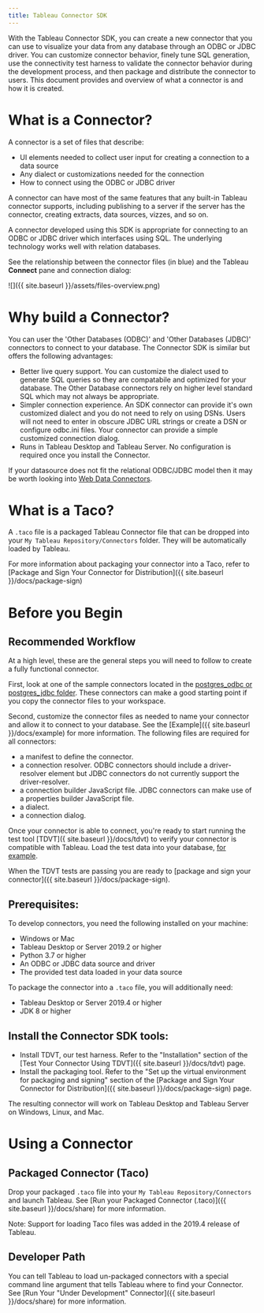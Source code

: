 ```yaml
---
title: Tableau Connector SDK
---
```


With the Tableau Connector SDK, you can create a new connector that you can use to visualize your data from any database through an ODBC or JDBC driver.
You can customize connector behavior, finely tune SQL generation, use the connectivity test harness to validate the connector behavior during the development process, and then package and distribute the connector to users.
This document provides and overview of what a connector is and how it is created.

# What is a Connector?

A connector is a set of files that describe:

- UI elements needed to collect user input for creating a connection to a data source
- Any dialect or customizations needed for the connection
- How to connect using the ODBC or JDBC driver

A connector can have most of the same features that any built-in Tableau connector supports, including publishing to a server if the server has the connector, creating extracts, data sources, vizzes, and so on.

A connector developed using this SDK is appropriate for connecting to an ODBC or JDBC driver which interfaces using SQL. The underlying technology works well with relation databases.

See the relationship between the connector files (in blue) and the Tableau **Connect** pane and connection dialog:

![]({{ site.baseurl }}/assets/files-overview.png)

# Why build a Connector?

You can user the 'Other Databases (ODBC)' and 'Other Databases (JDBC)' connectors to connect to your database. The Connector SDK is similar but offers the following advantages:
- Better live query support. You can customize the dialect used to generate SQL queries so they are compatabile and optimized for your database. The Other Database connectors rely on higher level standard SQL which may not always be appropriate.
- Simpler connection experience. An SDK connector can provide it's own customized dialect and you do not need to rely on using DSNs. Users will not need to enter in obscure JDBC URL strings or create a DSN or configure odbc.ini files. Your connector can provide a simple customized connection dialog.
- Runs in Tableau Desktop and Tableau Server. No configuration is required once you install the Connector.

If your datasource does not fit the relational ODBC/JDBC model then it may be worth looking into [Web Data Connectors](https://tableau.github.io/webdataconnector).

# What is a Taco?
A `.taco` file is a packaged Tableau Connector file that can be dropped into your `My Tableau Repository/Connectors` folder. They will be automatically loaded by Tableau.

For more information about packaging your connector into a Taco, refer to [Package and Sign Your Connector for Distribution]({{ site.baseurl }}/docs/package-sign)

# Before you Begin

## Recommended Workflow

At a high level, these are the general steps you will need to follow to create a fully functional connector.

First, look at one of the sample connectors located in the [postgres_odbc or postgres_jdbc folder](https://github.com/tableau/connector-plugin-sdk/tree/master/samples/plugins). These connectors can make a good starting point if you copy the connector files to your workspace.

Second, customize the connector files as needed to name your connector and allow it to connect to your database. See the [Example]({{ site.baseurl }}/docs/example) for more information. The following files are required for all connectors:
- a manifest to define the connector.
- a connection resolver. ODBC connectors should include a driver-resolver element but JDBC connectors do not currently support the driver-resolver.
- a connection builder JavaScript file. JDBC connectors can make use of a properties builder JavaScript file.
- a dialect.
- a connection dialog.

Once your connector is able to connect, you're ready to start running the test tool [TDVT]({ site.baseurl }}/docs/tdvt) to verify your connector is compatible with Tableau. Load the test data into your database, [for example](https://github.com/tableau/connector-plugin-sdk/blob/master/tests/datasets/TestV1/postgres/README.md).

When the TDVT tests are passing you are ready to [package and sign your connector]({{ site.baseurl }}/docs/package-sign).

## Prerequisites:

To develop connectors, you need the following installed on your machine:
- Windows or Mac
- Tableau Desktop or Server 2019.2 or higher
- Python 3.7 or higher
- An ODBC or JDBC data source and driver
- The provided test data loaded in your data source

To package the connector into a `.taco` file, you will additionally need:
- Tableau Desktop or Server 2019.4 or higher
- JDK 8 or higher

## Install the Connector SDK tools:
- Install TDVT, our test harness. Refer to the "Installation" section of the [Test Your Connector Using TDVT]({{ site.baseurl }}/docs/tdvt) page.
- Install the packaging tool. Refer to the "Set up the virtual environment for packaging and signing" section of the [Package and Sign Your Connector for Distribution]({{ site.baseurl }}/docs/package-sign) page.

The resulting connector will work on Tableau Desktop and Tableau Server on Windows, Linux, and Mac.

# Using a Connector

## Packaged Connector (Taco)
Drop your packaged `.taco` file into your `My Tableau Repository/Connectors` and launch Tableau. See [Run your Packaged Connector (.taco)]({{ site.baseurl }}/docs/share) for more information.

Note: Support for loading Taco files was added in the 2019.4 release of Tableau.

## Developer Path
You can tell Tableau to load un-packaged connectors with a special command line argument that tells Tableau where to find your Connector. See [Run Your "Under Development" Connector]({{ site.baseurl }}/docs/share) for more information.
